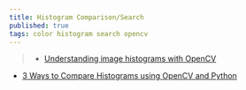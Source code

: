```yaml
---
title: Histogram Comparison/Search
published: true
tags: color histogram search opencv
---
```

> - [Understanding image histograms with OpenCV](https://medium.com/@lmcaraig/understanding-image-histograms-with-opencv-667572a25c1f)

- [3 Ways to Compare Histograms using OpenCV and Python](https://pyimagesearch.com/2014/07/14/3-ways-compare-histograms-using-opencv-python/)

